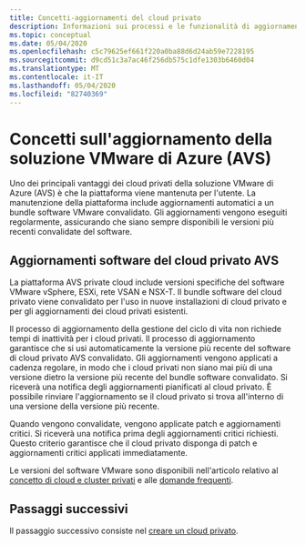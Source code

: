 ```yaml
---
title: Concetti-aggiornamenti del cloud privato
description: Informazioni sui processi e le funzionalità di aggiornamento principali della soluzione VMware di Azure (AVS)
ms.topic: conceptual
ms.date: 05/04/2020
ms.openlocfilehash: c5c79625ef661f220a0ba88d6d24ab59e7228195
ms.sourcegitcommit: d9cd51c3a7ac46f256db575c1dfe1303b6460d04
ms.translationtype: MT
ms.contentlocale: it-IT
ms.lasthandoff: 05/04/2020
ms.locfileid: "82740369"
---
```

# <a name="azure-vmware-solution-avs-upgrade-concepts"></a>Concetti sull'aggiornamento della soluzione VMware di Azure (AVS)

Uno dei principali vantaggi dei cloud privati della soluzione VMware di Azure (AVS) è che la piattaforma viene mantenuta per l'utente. La manutenzione della piattaforma include aggiornamenti automatici a un bundle software VMware convalidato. Gli aggiornamenti vengono eseguiti regolarmente, assicurando che siano sempre disponibili le versioni più recenti convalidate del software.

## <a name="avs-private-cloud-software-upgrades"></a>Aggiornamenti software del cloud privato AVS

La piattaforma AVS private cloud include versioni specifiche del software VMware vSphere, ESXi, rete VSAN e NSX-T. Il bundle software del cloud privato viene convalidato per l'uso in nuove installazioni di cloud privato e per gli aggiornamenti dei cloud privati esistenti.

Il processo di aggiornamento della gestione del ciclo di vita non richiede tempi di inattività per i cloud privati. Il processo di aggiornamento garantisce che si usi automaticamente la versione più recente del software di cloud privato AVS convalidato. Gli aggiornamenti vengono applicati a cadenza regolare, in modo che i cloud privati non siano mai più di una versione dietro la versione più recente del bundle software convalidato. Si riceverà una notifica degli aggiornamenti pianificati al cloud privato. È possibile rinviare l'aggiornamento se il cloud privato si trova all'interno di una versione della versione più recente.

Quando vengono convalidate, vengono applicate patch e aggiornamenti critici. Si riceverà una notifica prima degli aggiornamenti critici richiesti. Questo criterio garantisce che il cloud privato disponga di patch e aggiornamenti critici applicati immediatamente.

Le versioni del software VMware sono disponibili nell'articolo relativo al [concetto di cloud e cluster privati](concepts-private-clouds-clusters.md) e alle [domande frequenti](faq.md).

## <a name="next-steps"></a>Passaggi successivi

Il passaggio successivo consiste nel [creare un cloud privato](tutorial-create-private-cloud.md).

<!-- LINKS - external -->

<!-- LINKS - internal -->
